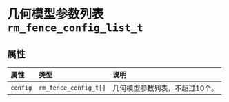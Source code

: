 # 几何模型参数列表`rm_fence_config_list_t`

## 属性

|  属性  |  类型  |  说明  |
| :--- | :--- | :--- |
| `config`    | `rm_fence_config_t[]`  | 几何模型参数列表，不超过10个。       |
